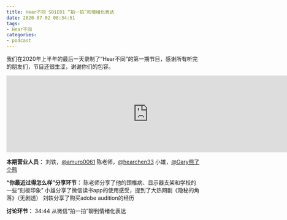 ```yaml
---
title: Hear不同 S01E01 “拍一拍”和情绪化表达
date: 2020-07-02 08:34:51
tags:
- Hear不同
categories:
- podcast
---
```


我们在2020年上半年的最后一天录制了“Hear不同”的第一期节目，感谢所有听完的朋友们，节目还很生涩，谢谢你们的包容。
<!--more-->

<iframe src="https://fireside.fm/player/v2/CSKDZ64u+cA2BLPDY?theme=dark" width="740" height="200" frameborder="0" scrolling="no"></iframe>


**本期营业人员：**
刘轶，[@amuro0061](https://www.weibo.com/u/1730354404)
陈老师，[@hearchen33](https://www.weibo.com/u/7475078094)
小雄，[@Gary熊了个熊](https://www.weibo.com/u/5628876835)

**“你最近过得怎么样”分享环节：**
陈老师分享了他的颈椎病、显示器支架和学校的一些“刻板印象”
小雄分享了微信读书app的使用感受，提到了大热网剧《隐秘的角落》（无剧透）
刘轶分享了购买adobe audition的经历

**讨论环节：**
34:44 从微信“拍一拍”聊到情绪化表达